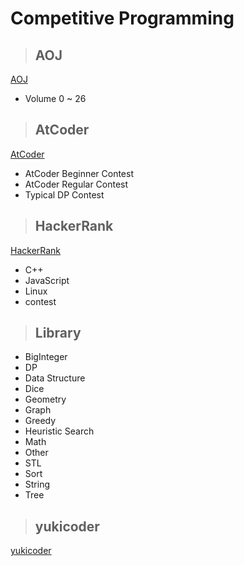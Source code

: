 # Competitive Programming
>## AOJ
[AOJ](http://judge.u-aizu.ac.jp/onlinejudge/ "AOJ")
- Volume 0 ~ 26

>## AtCoder
[AtCoder](http://atcoder.jp/ "AtCoder")
- AtCoder Beginner Contest
- AtCoder Regular Contest
- Typical DP Contest

>## HackerRank
[HackerRank](https://www.hackerrank.com/domains "HackerRank")
- C++
- JavaScript
- Linux
- contest

>## Library
- BigInteger
- DP
- Data Structure
- Dice
- Geometry
- Graph
- Greedy
- Heuristic Search
- Math
- Other
- STL
- Sort
- String
- Tree

>## yukicoder
[yukicoder](http://yukicoder.me/ "yukicoder")
